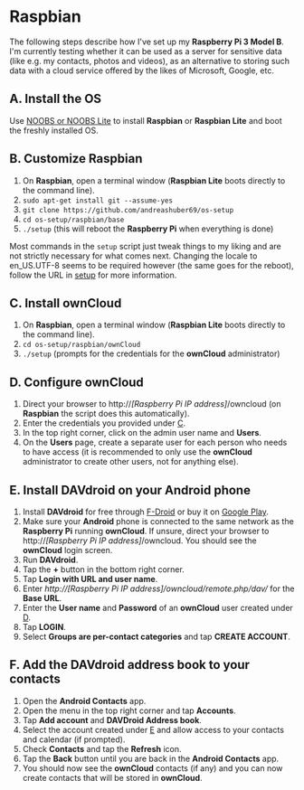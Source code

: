 # Raspbian
The following steps describe how I've set up my **Raspberry Pi 3 Model B**. I'm currently testing whether it can be used
as a server for sensitive data (like e.g. my contacts, photos and videos), as an alternative to storing such data with a
cloud service offered by the likes of Microsoft, Google, etc. 

## A. Install the OS
Use [NOOBS or NOOBS Lite](https://www.raspberrypi.org/downloads/noobs/) to install **Raspbian** or **Raspbian Lite**
and boot the freshly installed OS.

## B. Customize Raspbian
1. On **Raspbian**, open a terminal window (**Raspbian Lite** boots directly to the command line).
2. `sudo apt-get install git --assume-yes`
3. `git clone https://github.com/andreashuber69/os-setup`
4. `cd os-setup/raspbian/base`
5. `./setup` (this will reboot the **Raspberry Pi** when everything is done)

Most commands in the `setup` script just tweak things to my liking and are not strictly necessary for what comes next.
Changing the locale to en_US.UTF-8 seems to be required however (the same goes for the reboot), follow the URL in
[setup](ownCloud/setup) for more information.

## C. Install ownCloud
1. On **Raspbian**, open a terminal window (**Raspbian Lite** boots directly to the command line).
2. `cd os-setup/raspbian/ownCloud`
3. `./setup` (prompts for the credentials for the **ownCloud** administrator)

## D. Configure ownCloud
1. Direct your browser to http://*[Raspberry Pi IP address]*/owncloud (on **Raspbian** the script does this
   automatically).
2. Enter the credentials you provided under [C](#c-install-owncloud).
3. In the top right corner, click on the admin user name and **Users**.
4. On the **Users** page, create a separate user for each person who needs to have access (it is recommended to only
   use the **ownCloud** administrator to create other users, not for anything else).

## E. Install DAVdroid on your Android phone
1. Install **DAVdroid** for free through [F-Droid](https://f-droid.org/packages/at.bitfire.davdroid/) or buy it on
   [Google Play](https://play.google.com/store/apps/details?id=at.bitfire.davdroid).
2. Make sure your **Android** phone is connected to the same network as the **Raspberry Pi** running **ownCloud**. If
   unsure, direct your browser to http://*[Raspberry Pi IP address]*/owncloud. You should see the **ownCloud** login
   screen. 
3. Run **DAVdroid**.
4. Tap the **+** button in the bottom right corner.
5. Tap **Login with URL and user name**.
6. Enter *http://[Raspberry Pi IP address]/owncloud/remote.php/dav/* for the **Base URL**.
7. Enter the **User name** and **Password** of an **ownCloud** user created under [D](#d-configure-owncloud).
8. Tap **LOGIN**.
9. Select **Groups are per-contact categories** and tap **CREATE ACCOUNT**.

## F. Add the DAVdroid address book to your contacts
1. Open the **Android Contacts** app.
2. Open the menu in the top right corner and tap **Accounts**.
3. Tap **Add account** and **DAVDroid Address book**.
4. Select the account created under [E](#e-install-davdroid-on-your-android-phone) and allow access to your contacts and
   calendar (if prompted).
5. Check **Contacts** and tap the **Refresh** icon.
6. Tap the **Back** button until you are back in the **Android Contacts** app.
7. You should now see the **ownCloud** contacts (if any) and you can now create contacts that will be stored in
   **ownCloud**.
